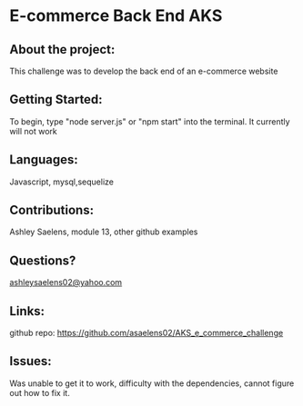 # E-commerce Back End AKS

## About the project:

This challenge was to develop the back end of an e-commerce website

## Getting Started:

To begin, type "node server.js" or "npm start" into the terminal. It currently will not work

## Languages:

Javascript, mysql,sequelize

## Contributions:

 Ashley Saelens, module 13, other github examples

## Questions?

ashleysaelens02@yahoo.com

## Links:

github repo: https://github.com/asaelens02/AKS_e_commerce_challenge

## Issues:

Was unable to get it to work, difficulty with the dependencies, cannot figure out how to fix it.  